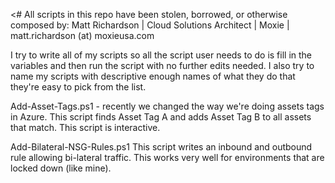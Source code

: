 <#
All scripts in this repo have been stolen, borrowed, or otherwise composed by:
Matt Richardson | Cloud Solutions Architect | Moxie | matt.richardson (at) moxieusa.com

I try to write all of my scripts so all the script user needs to do is fill in the variables and then run the script with no further edits needed.  I also try to name my scripts with descriptive enough names of what they do that they're easy to pick from the list.

Add-Asset-Tags.ps1 - recently we changed the way we're doing assets tags in Azure.  This script finds Asset Tag A and adds Asset Tag B to all assets that match.  This script is interactive.

Add-Bilateral-NSG-Rules.ps1 This script writes an inbound and outbound rule allowing bi-lateral traffic.  This works very well for environments that are locked down (like mine).

>#
